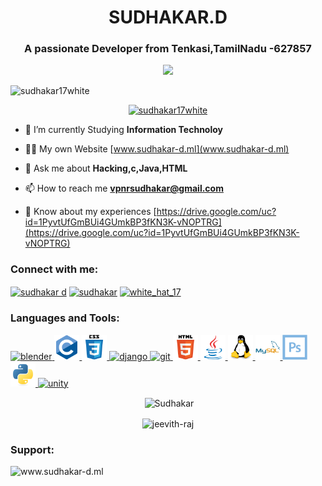<h1 align="center">SUDHAKAR.D</h1>
<h3 align="center">A passionate Developer from Tenkasi,TamilNadu -627857</h3>

<p align="center"><img src="https://cdn.hashnode.com/res/hashnode/image/upload/v1651780155240/7SZuYu_oq.gif?auto=format,compress&gif-q=60&format=webm"></p>

<p align="left"> <img src="https://komarev.com/ghpvc/?username=sudhakar17white&label=Profile%20views&color=0e75b6&style=flat" alt="sudhakar17white" /> </p>

<p align="center"> <a href="https://github.com/ryo-ma/github-profile-trophy"><img src="https://github-profile-trophy.vercel.app/?username=sudhakar17white" alt="sudhakar17white" /></a> </p>

- 🌱 I’m currently Studying **Information Technoloy**

- 👨‍💻 My own Website [www.sudhakar-d.ml](www.sudhakar-d.ml)

- 💬 Ask me about **Hacking,c,Java,HTML**

- 📫 How to reach me **vpnrsudhakar@gmail.com**

- 📄 Know about my experiences [https://drive.google.com/uc?id=1PyvtUfGmBUi4GUmkBP3fKN3K-vNOPTRG](https://drive.google.com/uc?id=1PyvtUfGmBUi4GUmkBP3fKN3K-vNOPTRG)

<h3 align="left">Connect with me:</h3>
<p align="left">
<a href="https://www.linkedin.com/in/sudhakar-d-90ba1a22b/" target="blank"><img align="center" src="https://raw.githubusercontent.com/rahuldkjain/github-profile-readme-generator/master/src/images/icons/Social/linked-in-alt.svg" alt="sudhakar d" height="30" width="40" /></a>
<a href="https://m.facebook.com/profile.php?eav=AfbkfJXP7ji80yE7IB7-mUDBx1dyYZwvNq4ZukqGFB2DBJRteL4xp-Q7n5VhoWd_hBo&paipv=0&_rdr" target="blank"><img align="center" src="https://raw.githubusercontent.com/rahuldkjain/github-profile-readme-generator/master/src/images/icons/Social/facebook.svg" alt="sudhakar" height="30" width="40" /></a>
<a href="https://www.instagram.com/white_hat_17/" target="blank"><img align="center" src="https://raw.githubusercontent.com/rahuldkjain/github-profile-readme-generator/master/src/images/icons/Social/instagram.svg" alt="white_hat_17" height="30" width="40" /></a>
</p>

<h3 align="left">Languages and Tools:</h3>
 <a href="https://www.blender.org/" target="_blank" rel="noreferrer"> <img src="https://download.blender.org/branding/community/blender_community_badge_white.svg" alt="blender" width="40" height="40"/> </a> <a href="https://www.cprogramming.com/" target="_blank" rel="noreferrer"> <img src="https://raw.githubusercontent.com/devicons/devicon/master/icons/c/c-original.svg" alt="c" width="40" height="40"/> </a> <a href="https://www.w3schools.com/css/" target="_blank" rel="noreferrer"> <img src="https://raw.githubusercontent.com/devicons/devicon/master/icons/css3/css3-original-wordmark.svg" alt="css3" width="40" height="40"/> </a> <a href="https://www.djangoproject.com/" target="_blank" rel="noreferrer"> <img src="https://cdn.worldvectorlogo.com/logos/django.svg" alt="django" width="40" height="40"/> </a> <a href="https://git-scm.com/" target="_blank" rel="noreferrer"> <img src="https://www.vectorlogo.zone/logos/git-scm/git-scm-icon.svg" alt="git" width="40" height="40"/> </a> <a href="https://www.w3.org/html/" target="_blank" rel="noreferrer"> <img src="https://raw.githubusercontent.com/devicons/devicon/master/icons/html5/html5-original-wordmark.svg" alt="html5" width="40" height="40"/> </a> <a href="https://www.java.com" target="_blank" rel="noreferrer"> <img src="https://raw.githubusercontent.com/devicons/devicon/master/icons/java/java-original.svg" alt="java" width="40" height="40"/> </a>  <a href="https://www.linux.org/" target="_blank" rel="noreferrer"> <img src="https://raw.githubusercontent.com/devicons/devicon/master/icons/linux/linux-original.svg" alt="linux" width="40" height="40"/> </a> <a href="https://www.mysql.com/" target="_blank" rel="noreferrer"> <img src="https://raw.githubusercontent.com/devicons/devicon/master/icons/mysql/mysql-original-wordmark.svg" alt="mysql" width="40" height="40"/> </a> <a href="https://www.photoshop.com/en" target="_blank" rel="noreferrer"> <img src="https://raw.githubusercontent.com/devicons/devicon/master/icons/photoshop/photoshop-line.svg" alt="photoshop" width="40" height="40"/> </a> <a href="https://www.python.org" target="_blank" rel="noreferrer"> <img src="https://raw.githubusercontent.com/devicons/devicon/master/icons/python/python-original.svg" alt="python" width="40" height="40"/> </a> <a href="https://unity.com/" target="_blank" rel="noreferrer"> <img src="https://www.vectorlogo.zone/logos/unity3d/unity3d-icon.svg" alt="unity" width="40" height="40"/> </a> </p>


<p align="center">&nbsp;<img align="center" src="https://github-readme-stats.vercel.app/api?username=sudhakar17White&show_icons=true&locale=en" alt="Sudhakar" /></p>

<p align="center"><img align="center" src="https://github-readme-streak-stats.herokuapp.com/?user=sudhakar17White&" alt="jeevith-raj" /></p>


<h3 align="left">Support:</h3>
<p><a href="www.sudhakar-d.ml"> <img align="left" src="https://cdn.buymeacoffee.com/buttons/v2/default-yellow.png" height="50" width="210" alt="www.sudhakar-d.ml" /></a></p><br><br>



